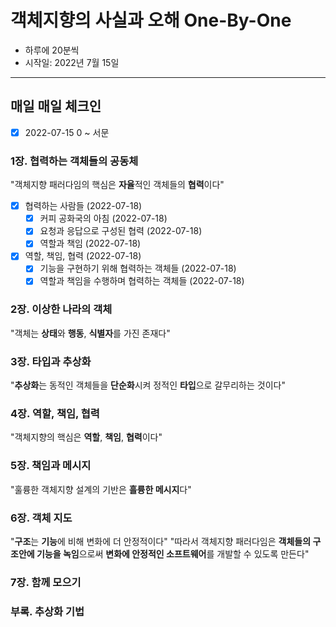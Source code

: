 # 객체지향의 사실과 오해 One-By-One
* 하루에 20분씩
* 시작일: 2022년 7월 15일
---
## 매일 매일 체크인
- [x] 2022-07-15 0 ~ 서문

### 1장. 협력하는 객체들의 공동체
"객체지향 패러다임의 핵심은 **자율**적인 객체들의 **협력**이다"
- [x] 협력하는 사람들 (2022-07-18)
  - [x] 커피 공화국의 아침 (2022-07-18)
  - [x] 요청과 응답으로 구성된 협력 (2022-07-18)
  - [x] 역할과 책임 (2022-07-18)
- [x] 역할, 책임, 협력 (2022-07-18)
  - [x] 기능을 구현하기 위해 협력하는 객체들 (2022-07-18)
  - [x] 역할과 책임을 수행하며 협력하는 객체들 (2022-07-18)

### 2장. 이상한 나라의 객체
"객체는 **상태**와 **행동**, **식별자**를 가진 존재다"

### 3장. 타입과 추상화
"**추상화**는 동적인 객체들을 **단순화**시켜 정적인 **타입**으로 갈무리하는 것이다"

### 4장. 역할, 책임, 협력
"객체지향의 핵심은 **역할**, **책임**, **협력**이다"

### 5장. 책임과 메시지
"훌륭한 객체지향 설계의 기반은 **흘륭한 메시지**다"

### 6장. 객체 지도
"**구조**는 **기능**에 비해 변화에 더 안정적이다"
"따라서 객체지향 패러다임은 **객체들의 구조안에 기능을 녹임**으로써 **변화에 안정적인 소프트웨어**를 개발할 수 있도록 만든다"

### 7장. 함께 모으기

### 부록. 추상화 기법

